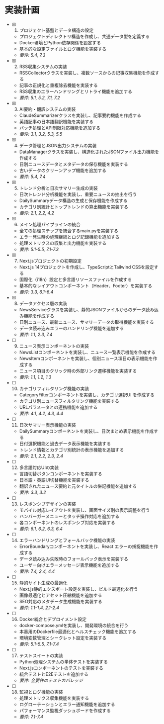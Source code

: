 # 実装計画

- [x] 1. プロジェクト基盤とデータ構造の設定
  - プロジェクトディレクトリ構造を作成し、共通データ型を定義する
  - Docker環境とPython依存関係を設定する
  - 基本的な設定ファイルとログ機能を実装する
  - _要件: 5.4, 7.3_

- [x] 2. RSS収集システムの実装
  - RSSCollectorクラスを実装し、複数ソースからの記事収集機能を作成する
  - 記事の正規化と重複除去機能を実装する
  - RSS収集のエラーハンドリングとリトライ機能を追加する
  - _要件: 5.1, 5.2, 7.1, 7.2_

- [x] 3. AI要約・翻訳システムの実装
  - ClaudeSummarizerクラスを実装し、記事要約機能を作成する
  - 英語記事の日本語翻訳機能を実装する
  - バッチ処理とAPI制限対応機能を追加する
  - _要件: 3.1, 3.2, 5.3, 5.5_

- [x] 4. データ管理とJSON出力システムの実装
  - DataManagerクラスを実装し、構造化されたJSONファイル出力機能を作成する
  - 日別ニュースデータとメタデータの保存機能を実装する
  - 古いデータのクリーンアップ機能を追加する
  - _要件: 5.4, 7.4_

- [x] 5. トレンド分析と日次サマリー生成の実装
  - 日次トレンド分析機能を実装し、重要ニュースの抽出を行う
  - DailySummaryデータ構造の生成と保存機能を作成する
  - カテゴリ別統計とトップトレンドの算出機能を実装する
  - _要件: 2.1, 2.2, 4.2_

- [x] 6. メイン処理パイプラインの統合
  - 全ての処理ステップを統合するmain.pyを実装する
  - エラー発生時の処理継続とログ記録機能を追加する
  - 処理メトリクスの収集と出力機能を実装する
  - _要件: 5.1-5.5, 7.1-7.3_

- [x] 7. Next.jsプロジェクトの初期設定
  - Next.js 14プロジェクトを作成し、TypeScriptとTailwind CSSを設定する
  - 国際化（i18n）設定と多言語リソースファイルを作成する
  - 基本的なレイアウトコンポーネント（Header、Footer）を実装する
  - _要件: 3.3, 6.1-6.4_

- [x] 8. データアクセス層の実装
  - NewsServiceクラスを実装し、静的JSONファイルからのデータ読み込み機能を作成する
  - 日別ニュース、最新ニュース、サマリーデータの取得機能を実装する
  - データ読み込みエラーのハンドリング機能を追加する
  - _要件: 1.1, 2.3, 7.4_

- [ ] 9. ニュース表示コンポーネントの実装
  - NewsListコンポーネントを実装し、ニュース一覧表示機能を作成する
  - NewsItemコンポーネントを実装し、個別ニュース項目の表示機能を作成する
  - ニュース項目のクリック時の外部リンク遷移機能を実装する
  - _要件: 1.1, 1.2, 1.3_

- [ ] 10. カテゴリフィルタリング機能の実装
  - CategoryFilterコンポーネントを実装し、カテゴリ選択UI を作成する
  - カテゴリ別ニュースフィルタリング機能を実装する
  - URLパラメータとの連携機能を追加する
  - _要件: 4.1, 4.2, 4.3, 4.4_

- [ ] 11. 日次サマリー表示機能の実装
  - DailySummaryコンポーネントを実装し、日次まとめ表示機能を作成する
  - 日付選択機能と過去データ表示機能を実装する
  - トレンド情報とカテゴリ別統計の表示機能を追加する
  - _要件: 2.1, 2.2, 2.3, 2.4_

- [ ] 12. 多言語対応UIの実装
  - 言語切替ボタンコンポーネントを実装する
  - 日本語・英語UI切替機能を実装する
  - 翻訳されたニュース要約と元タイトルの併記機能を追加する
  - _要件: 3.3, 3.2_

- [ ] 13. レスポンシブデザインの実装
  - モバイル対応レイアウトを実装し、画面サイズ別の表示調整を行う
  - ハンバーガーメニューとタッチ操作対応を追加する
  - 各コンポーネントのレスポンシブ対応を実装する
  - _要件: 6.1, 6.2, 6.3, 6.4_

- [ ] 14. エラーハンドリングとフォールバック機能の実装
  - ErrorBoundaryコンポーネントを実装し、React エラーの捕捉機能を作成する
  - データ読み込み失敗時のフォールバック表示を実装する
  - ユーザー向けエラーメッセージ表示機能を追加する
  - _要件: 7.4, 2.4, 4.4_

- [ ] 15. 静的サイト生成の最適化
  - Next.js静的エクスポート設定を実装し、ビルド最適化を行う
  - 画像最適化とアセット圧縮機能を追加する
  - SEO対応のメタデータ生成機能を実装する
  - _要件: 1.1-1.4, 2.1-2.4_

- [ ] 16. Docker統合とデプロイメント設定
  - docker-compose.ymlを実装し、開発環境の統合を行う
  - 本番用のDockerfile最適化とヘルスチェック機能を追加する
  - 環境変数管理とシークレット設定を実装する
  - _要件: 5.1-5.5, 7.1-7.4_

- [ ] 17. テストスイートの実装
  - Python処理システムの単体テストを実装する
  - Next.jsコンポーネントのテストを実装する
  - 統合テストとE2Eテストを追加する
  - _要件: 全要件のテストカバレッジ_

- [ ] 18. 監視とログ機能の実装
  - 処理メトリクス収集機能を実装する
  - ログローテーションとエラー通知機能を追加する
  - パフォーマンス監視ダッシュボードを作成する
  - _要件: 7.1-7.4_